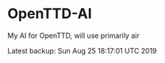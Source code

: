 # OpenTTD-AI
My AI for OpenTTD, will use primarily air

Latest backup: Sun Aug 25 18:17:01 UTC 2019
